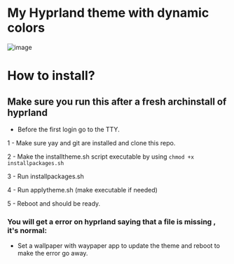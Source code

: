 # My Hyprland theme with dynamic colors

![image](https://github.com/Gamer64ytb/dotfiles/assets/124008722/297ef507-e678-4bc1-a90b-582b2152533d)

# How to install?

## Make sure you run this after a fresh archinstall of hyprland
 - Before the first login go to the TTY.

1 - Make sure yay and git are installed and clone this repo.

2 - Make the installtheme.sh script executable by using ```chmod +x installpackages.sh```

3 - Run installpackages.sh

4 - Run applytheme.sh (make executable if needed)

5 - Reboot and should be ready.

### You will get a error on hyprland saying that a file is missing , it's normal:
- Set a wallpaper with waypaper app to update the theme and reboot to make the error go away.
